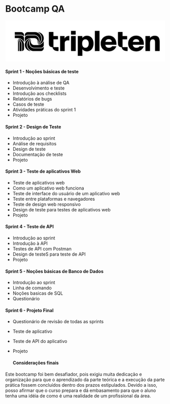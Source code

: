 #  Bootcamp QA

 <img src="imagem/Logo-Tripleten.png">

 #### Sprint 1 - Noções básicas de teste

 - Introdução à análise de QA
 - Desenvolvimento e teste
 - Introdução aos checklists
 - Relatórios de bugs
 - Casos de teste
 - Atividades práticas do sprint 1
 - Projeto

#### Sprint 2 - Design de Teste
- Introdução ao sprint
- Análise de requisitos
- Design de teste
- Documentação de teste
- Projeto

#### Sprint 3 - Teste de aplicativos Web


- Teste de aplicativos web
- Como um aplicativo web funciona
- Teste de interface do usuário de um aplicativo web
- Teste entre plataformas e navegadores
- Teste de design web responsivo
- Design de teste para testes de aplicativos web
- Projeto

#### Sprint 4 - Teste de API

- Introdução ao sprint
- Introdução à API
- Testes de API com Postman
- Design de testeS para teste de API
- Projeto

#### Sprint 5 - Noções básicas de Banco de Dados

- Introdução ao sprint
- Linha de comando
- Noções basicas de SQL
- Questionário

#### Sprint 6 - Projeto Final
- Questionário de revisão de todas as sprints
- Teste de aplicativo
- Teste de API do aplicativo
- Projeto

  #### Considerações finais
Este bootcamp foi bem desafiador, pois exigiu muita dedicação e organização para que o aprendizado da parte teórica e a execução da parte prática fossem concluídos dentro dos prazos estipulados. Devido a isso, posso afirmar que o curso prepara e dá embasamento para que o aluno tenha uma idéia de como é uma realidade de um profissional da área. 